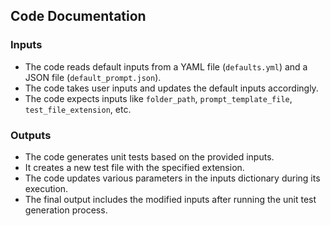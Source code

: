 ## Code Documentation

### Inputs
- The code reads default inputs from a YAML file (`defaults.yml`) and a JSON file (`default_prompt.json`).
- The code takes user inputs and updates the default inputs accordingly.
- The code expects inputs like `folder_path`, `prompt_template_file`, `test_file_extension`, etc.

### Outputs
- The code generates unit tests based on the provided inputs.
- It creates a new test file with the specified extension.
- The code updates various parameters in the inputs dictionary during its execution.
- The final output includes the modified inputs after running the unit test generation process.
